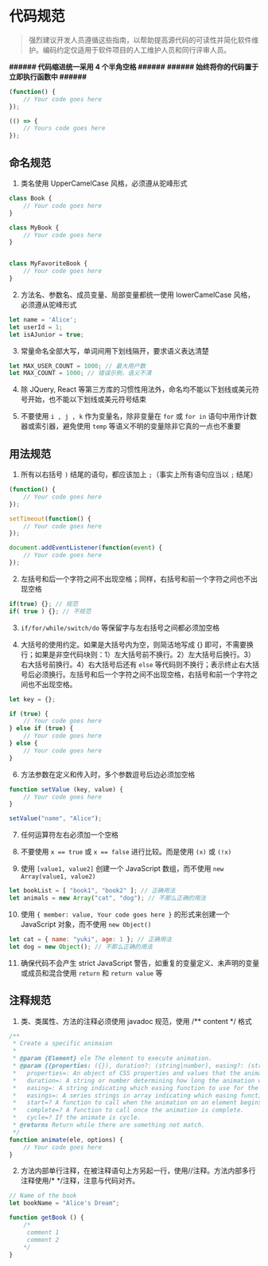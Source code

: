 # 代码规范

> 强烈建议开发人员遵循这些指南，以帮助提高源代码的可读性并简化软件维护。编码约定仅适用于软件项目的人工维护人员和同行评审人员。

**###### 代码缩进统一采用 4 个半角空格 ######**
**###### 始终将你的代码置于立即执行函数中 ######**

```js
(function() {
    // Your code goes here
});

(() => {
    // Yours code goes here
});
```

## 命名规范

1. 类名使用 UpperCamelCase 风格，必须遵从驼峰形式

```js
class Book {
    // Your code goes here
}

class MyBook {
    // Your code goes here
}


class MyFavoriteBook {
    // Your code goes here
}
```

2. 方法名、参数名、成员变量、局部变量都统一使用 lowerCamelCase 风格，必须遵从驼峰形式

```js
let name = 'Alice';
let userId = 1;
let isAJunior = true;
```

3. 常量命名全部大写，单词间用下划线隔开，要求语义表达清楚

```js
let MAX_USER_COUNT = 1000; // 最大用户数
let MAX_COUNT = 1000; // 错误示例，语义不清
```

4. 除 JQuery, React 等第三方库的习惯性用法外，命名均不能以下划线或美元符号开始，也不能以下划线或美元符号结束

5. 不要使用 `i , j , k` 作为变量名，除非变量在 `for` 或 `for in` 语句中用作计数器或索引器，避免使用 `temp` 等语义不明的变量除非它真的一点也不重要

## 用法规范

1. 所有以右括号 `)` 结尾的语句，都应该加上 `;`（事实上所有语句应当以 `;` 结尾）

```js
(function() {
    // Your code goes here
});

setTimeout(function() {
    // Your code goes here
});

document.addEventListener(function(event) {
    // Your code goes here
});
```

2. 左括号和后一个字符之间不出现空格；同样，右括号和前一个字符之间也不出现空格

```js
if(true) {}; // 规范
if( true ) {}; // 不规范
```

3. `if/for/while/switch/do` 等保留字与左右括号之间都必须加空格

5. 大括号的使用约定。如果是大括号内为空，则简洁地写成 {} 即可，不需要换行；如果是非空代码块则：1）左大括号前不换行。2）左大括号后换行。3）右大括号前换行。4）右大括号后还有 `else` 等代码则不换行；表示终止右大括号后必须换行。左括号和后一个字符之间不出现空格，右括号和前一个字符之间也不出现空格。

```js
let key = {};

if (true) {
    // Your code goes here
} else if (true) {
    // Your code goes here
} else {
    // Your code goes here
}
```

6. 方法参数在定义和传入时，多个参数逗号后边必须加空格

```js
function setValue (key, value) {
    // Your code goes here
}

setValue("name", "Alice");
```

7. 任何运算符左右必须加一个空格

8. 不要使用  `x == true` 或 `x == false` 进行比较。而是使用 `(x)` 或 `(!x)`

9. 使用 `[value1, value2]` 创建一个 JavaScript 数组，而不使用 `new Array(value1, value2)`

```js
let bookList = [ "book1", "book2" ]; // 正确用法
let animals = new Array("cat", "dog"); // 不那么正确的用法
```

10. 使用 `{ member: value, Your code goes here }` 的形式来创建一个 JavaScript 对象，而不使用 `new Object()`

```js
let cat = { name: "yuki", age: 1 }; // 正确用法
let dog = new Object(); // 不那么正确的用法
```

11. 确保代码不会产生 strict JavaScript 警告，如重复的变量定义、未声明的变量或成员和混合使用 `return` 和  `return value` 等

## 注释规范

1. 类、类属性、方法的注释必须使用 javadoc 规范，使用 /** content */ 格式

```js
/**
 * Create a specific animaion
 * 
 * @param {Element} ele The element to execute animation.
 * @param {{properties: ({}), duration?: (string|number), easing?: (string), easings?: ([string]), start?: (Function), complete? : (Function)}} options Parameters to initial animation.
 *   properties=: An object of CSS properties and values that the animation will move toward.
 *   duration=: A string or number determining how long the animation will run. default: 400.
 *   easing=: A string indicating which easing function to use for the transition. default: 'linear'.
 *   easings=: A series strings in array indicating which easing function to use for the transition. default: [].
 *   start=? A function to call when the animation on an element begins.
 *   complete=? A function to call once the animation is complete.
 *   cycle=? If the animate is cycle.
 * @returns Return while there are something not match.
 */
function animate(ele, options) {
    // Your code goes here
}
```

2. 方法内部单行注释，在被注释语句上方另起一行，使用//注释。方法内部多行注释使用/* */注释，注意与代码对齐。

```js
// Name of the book
let bookName = "Alice's Dream"; 

function getBook () {
    /*
     comment 1
     comment 2
    */
}
```